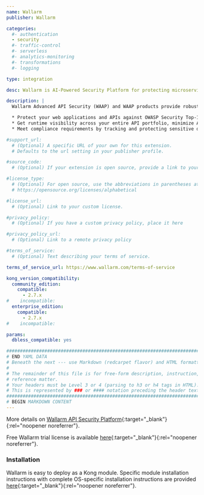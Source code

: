 ```yaml
---
name: Wallarm
publisher: Wallarm

categories:
  #- authentication
  - security
  #- traffic-control
  #- serverless
  #- analytics-monitoring
  #- transformations
  #- logging

type: integration

desc: Wallarm is AI-Powered Security Platform for protecting microservices and APIs

description: |
  Wallarm Advanced API Security (WAAP) and WAAP products provide robust protection for APIs, microservices, and serverless workloads running in cloud-native environments. Hundreds of Security and DevOps teams choose Wallarm to have unique visibility into malicious traffic, robust protection across their whole API portfolio, and automated incident response for product security programs. Wallarm supports modern tech stacks, offering dozens of deployment options in public clouds, multi-cloud, and Kubernetes-based environments, in addition to providing a full cloud solution. The Wallarm plugin provides the following benefits:

  * Protect your web applications and APIs against OWASP Security Top-10 risks and other advanced API threats like injections, Broken Object Level Authorization (BOLA), and authentication failures.
  * Get runtime visibility across your entire API portfolio, minimize API drift, and prioritize security efforts (like pen tests or bug bounties) with alerts on new, changed, or deprecated endpoints.
  * Meet compliance requirements by tracking and protecting sensitive data, including personally identifiable information (PII), financial and health data, credentials and more.

#support_url:
  # (Optional) A specific URL of your own for this extension.
  # Defaults to the url setting in your publisher profile.

#source_code:
  # (Optional) If your extension is open source, provide a link to your code.

#license_type:
  # (Optional) For open source, use the abbreviations in parentheses at:
  # https://opensource.org/licenses/alphabetical

#license_url:
  # (Optional) Link to your custom license.

#privacy_policy:
  # (Optional) If you have a custom privacy policy, place it here

#privacy_policy_url:
  # (Optional) Link to a remote privacy policy

#terms_of_service:
  # (Optional) Text describing your terms of service.

terms_of_service_url: https://www.wallarm.com/terms-of-service

kong_version_compatibility:
  community_edition:
    compatible:
      - 2.7.x
#    incompatible:
  enterprise_edition:
    compatible:
      - 2.7.x
#    incompatible:

params:
  dbless_compatible: yes

###############################################################################
# END YAML DATA
# Beneath the next --- use Markdown (redcarpet flavor) and HTML formatting only.
#
# The remainder of this file is for free-form description, instruction, and
# reference matter.
# Your headers must be Level 3 or 4 (parsing to h3 or h4 tags in HTML).
# This is represented by ### or #### notation preceding the header text.
###############################################################################
# BEGIN MARKDOWN CONTENT
---
```


More details on [Wallarm API Security Platform](https://www.wallarm.com/product/wallarm-cloud-native-platform-overview?utm_source=konghub){:target="_blank"}{:rel="noopener noreferrer"}.

Free Wallarm trial license is available [here](https://my.wallarm.com/signup?utm_source=konghub){:target="_blank"}{:rel="noopener noreferrer"}.



### Installation

Wallarm is easy to deploy as a Kong module. Specific module installation instructions with complete OS-specific installation instructions are provided [here](https://docs.wallarm.com/admin-en/installation-kong-en/?utm_source=konghub){:target="_blank"}{:rel="noopener noreferrer"}. 
